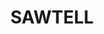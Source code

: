 ---
lastmod: '2025-04-06T06:05:20+00:00'
latitude: -30.357168
layout: suburb
longitude: 153.08188
postcode: '2452'
state: NSW
title: SAWTELL
url: /nsw/sawtell/
---